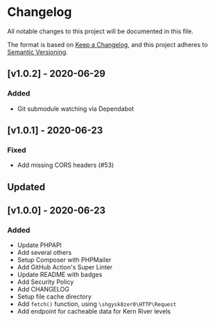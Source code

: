 # Changelog
All notable changes to this project will be documented in this file.

The format is based on [Keep a Changelog](https://keepachangelog.com/en/1.0.0/),
and this project adheres to [Semantic Versioning](https://semver.org/spec/v2.0.0.html).

<!-- markdownlint-disable -->
## [v1.0.2] - 2020-06-29

### Added
- Git submodule watching via Dependabot

## [v1.0.1] - 2020-06-23

### Fixed
- Add missing CORS headers (#53)

## Updated

## [v1.0.0] - 2020-06-23

### Added
- Update PHPAPI
- Add several others
- Setup Composer with PHPMailer
- Add GitHub Action's Super Linter
- Update README with badges
- Add Security Policy
- Add CHANGELOG
- Setup file cache directory
- Add `fetch()` function, using `\shgysk8zer0\HTTP\Request`
- Add endpoint for cacheable data for Kern River levels
<!-- markdownlint-restore -->
